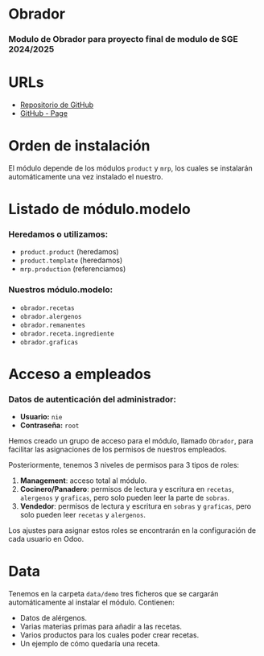 # Obrador

### Modulo de Obrador para proyecto final de modulo de SGE 2024/2025

# URLs
- [Repositorio de GitHub](https://github.com/alyraluca/Obrador)
- [GitHub - Page](https://alyraluca.github.io/Obrador/)

# Orden de instalación
El módulo depende de los módulos `product` y `mrp`, los cuales se instalarán automáticamente una vez instalado el nuestro.

# Listado de módulo.modelo
### Heredamos o utilizamos:
- `product.product` (heredamos)
- `product.template` (heredamos)
- `mrp.production` (referenciamos)

### Nuestros módulo.modelo:
- `obrador.recetas`
- `obrador.alergenos`
- `obrador.remanentes`
- `obrador.receta.ingrediente`
- `obrador.graficas`

# Acceso a empleados
### Datos de autenticación del administrador:
- **Usuario:** `nie`
- **Contraseña:** `root`

Hemos creado un grupo de acceso para el módulo, llamado `Obrador`, para facilitar las asignaciones de los permisos de nuestros empleados.

Posteriormente, tenemos 3 niveles de permisos para 3 tipos de roles:
1. **Management**: acceso total al módulo.
2. **Cocinero/Panadero**: permisos de lectura y escritura en `recetas`, `alergenos` y `graficas`, pero solo pueden leer la parte de `sobras`.
3. **Vendedor**: permisos de lectura y escritura en `sobras` y `graficas`, pero solo pueden leer `recetas` y `alergenos`.

Los ajustes para asignar estos roles se encontrarán en la configuración de cada usuario en Odoo.

# Data
Tenemos en la carpeta `data/demo` tres ficheros que se cargarán automáticamente al instalar el módulo. Contienen:
- Datos de alérgenos.
- Varias materias primas para añadir a las recetas.
- Varios productos para los cuales poder crear recetas.
- Un ejemplo de cómo quedaría una receta.
